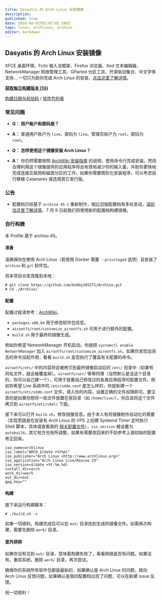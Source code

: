 ```yaml
---
title: Dasyatis 的 Arch Linux 安装镜像
description: 
published: true
date: 2020-08-01T03:07:02.106Z
tags: linux, archlinux, archiso
editor: markdown
---
```


## Dasyatis 的 Arch Linux 安装镜像

XFCE 桌面环境、Fcitx 输入法框架、Firefox 浏览器、Xed 文本编辑器、NetworkManager 网络管理工具、GParted 分区工具、开源驱动集合、中文字体支持... 一切只为助你完成 Arch Linux 的安装，[点击这里了解详情](https://github.com/bobby285271/Archiso/)。

**[获取每日构建版本 (1G)](https://www.bobby285271.top/archiso/dasyatis-autobuild-x86_64.iso)**

[构建日期与校验码](https://www.bobby285271.top/archiso/lastbuild.txt) / [软件包列表](https://www.bobby285271.top/archiso/pkglist.x86_64.txt)

### 常见问题
* **Q： 用户账户和密码是？**
* **A：** 普通用户账户为 `live`，密码为 `live`。管理员账户为 `root`，密码为 `root`。

* **Q： 怎样使用这个镜像安装 Arch Linux？**
* **A：** 你仍然需要按照 [ArchWiki 安装指南](https://wiki.archlinux.org/index.php/Installation_guide) 的说明，使用命令行完成安装。然而合理利用这个镜像提供的应用程序将会有效地减少你的输入量，并助你更快地完成连接互联网和磁盘分区的工作。如果你需要图形化安装程序，可以考虑自行移植 Calamares 或选用其它发行版。

### 公告
* 配置档已经基于 `archiso 45-1` 重新制作，相比旧版配置档有多处变动，[请前往这里了解详情](https://github.com/bobby285271/Archiso/pull/1/files)，7 月 9 日起我们将使用新的配置档构建镜像。

### 自行构建

本 Profile 基于 archiso 45。

#### 准备

请确保你在使用 Arch Linux（若使用 Docker 需要 `--privileged` 选项）且安装了 `archiso` 和 `git` 软件包。

将本项目仓库克隆到本地：
```plain
# git clone https://github.com/bobby285271/Archiso.git
# cd ./Archiso/
```

#### 配置
配置过程请参考：[ArchWiki](https://wiki.archlinux.org/index.php/Archiso)。

* `packages.x86_64` 用于修改软件包信息。
* `airootfs/root/customize_airootfs.sh` 可用于进行额外的配置。
* `build.sh` 用于最终的镜像生成。

例如你希望 NetworkManager 开机启动，你就把 `systemctl enable NetworkManager` 加入 `airootfs/root/customize_airootfs.sh`，如果你发现加进去的命令没起作用，看看 `build.sh` 是否执行了覆盖有关配置的命令。

`airootfs/etc/` 中的内容将会被拷贝到最终镜像启动后的 `/etc/` 目录中（如果有同名文件，就会被覆盖掉）。`airootfs/usr/` 等等同理（当然默认是没这个目录的，你可以自己建一个），可用于放置自己修改过的各类应用程序的配置文件。例如你希望 Live 系统中的 `/etc/sddm.conf` 是怎么样的，你就新建一个 `airootfs/etc/sddm.conf` 文件，填入你的内容，设置正确的文件权限即可。要注意的是如果你想将一些文件放置在家目录（如 `/home/live/`），你应该将这个文件拷贝到 `airootfs/etc/skel/` 下面。

接下来可以打开 `build.sh`，修改镜像信息。由于本人有将镜像制作自动化的需要（实现思路是在安装有 Arch Linux 的 VPS 上创建 Systemd Timer 定时执行 Shell 脚本，具体请查看我的 [相关配置文件](https://github.com/bobby285271/dotfiles/tree/master/archiso-autobuild)），`iso_version` 被设置为 `autobuild`，其它地方也有所调整。如果有需要改回来的不妨参考上游初始的配置修正回来。

```
iso_name=archlinux
iso_label="ARCH_$(date +%Y%m)"
iso_publisher="Arch Linux <http://www.archlinux.org>"
iso_application="Arch Linux Live/Rescue CD"
iso_version=$(date +%Y.%m.%d)
install_dir=arch
work_dir=work
out_dir=out
gpg_key=""
```

#### 构建
接下来运行构建脚本：
```plain
# ./build.sh -v
```

如果一切顺利，构建完成后可以在 `out/` 目录找到生成的镜像文件。如需再次构建，需要先删除 `work/` 目录。

#### 意外排除
如果你没有见到 `out/` 目录，意味着构建失败了，看看网络是否有问题。如果没有，重启系统，删除 `work/` 目录，再次尝试。

确保你的系统所有软件包都是最新的，如果确认是 Arch Linux 的问题，就向 Arch Linux 反馈问题，如果确认是我的配置档出现了问题，可以在新建 issue 反馈。

祝一切顺利！
